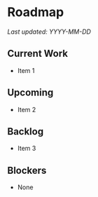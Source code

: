 # Roadmap

_Last updated: YYYY-MM-DD_

## Current Work

- Item 1

## Upcoming

- Item 2

## Backlog

- Item 3

## Blockers

- None 